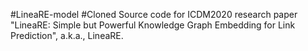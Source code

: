 #LineaRE-model
#Cloned
Source code for ICDM2020 research paper "LineaRE: Simple but Powerful Knowledge Graph Embedding for Link Prediction", a.k.a., LineaRE.
